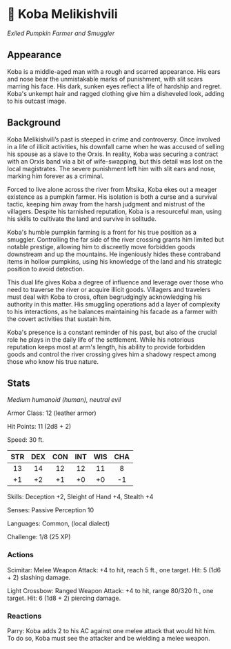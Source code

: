 # 🎃 Koba Melikishvili
_Exiled Pumpkin Farmer and Smuggler_

## Appearance
Koba is a middle-aged man with a rough and scarred appearance. His ears and nose bear the unmistakable marks of punishment, with slit scars marring his face. His dark, sunken eyes reflect a life of hardship and regret. Koba's unkempt hair and ragged clothing give him a disheveled look, adding to his outcast image.

## Background
Koba Melikishvili’s past is steeped in crime and controversy. Once involved in a life of illicit activities, his downfall came when he was accused of selling his spouse as a slave to the Orxis. In reality, Koba was securing a contract with an Orxis band via a bit of wife-swapping, but this detail was lost on the local magistrates. The severe punishment left him with slit ears and nose, marking him forever as a criminal.

Forced to live alone across the river from Mtsika, Koba ekes out a meager existence as a pumpkin farmer. His isolation is both a curse and a survival tactic, keeping him away from the harsh judgment and mistrust of the villagers. Despite his tarnished reputation, Koba is a resourceful man, using his skills to cultivate the land and survive in solitude.

Koba's humble pumpkin farming is a front for his true position as a smuggler. Controlling the far side of the river crossing grants him limited but notable prestige, allowing him to discreetly move forbidden goods downstream and up the mountains. He ingeniously hides these contraband items in hollow pumpkins, using his knowledge of the land and his strategic position to avoid detection.

This dual life gives Koba a degree of influence and leverage over those who need to traverse the river or acquire illicit goods. Villagers and travelers must deal with Koba to cross, often begrudgingly acknowledging his authority in this matter. His smuggling operations add a layer of complexity to his interactions, as he balances maintaining his facade as a farmer with the covert activities that sustain him.

Koba's presence is a constant reminder of his past, but also of the crucial role he plays in the daily life of the settlement. While his notorious reputation keeps most at arm's length, his ability to provide forbidden goods and control the river crossing gives him a shadowy respect among those who know his true nature.

## Stats
_Medium humanoid (human), neutral evil_

Armor Class: 12 (leather armor)

Hit Points: 11 (2d8 + 2)

Speed: 30 ft.

| STR | DEX | CON | INT | WIS | CHA |
|:---:|:---:|:---:|:---:|:---:|:---:|
|13   |14   |12   |12   |11   |8   |
|+1   |+2   |+1   |+0   |+0   |-1   |

Skills: Deception +2, Sleight of Hand +4, Stealth +4

Senses: Passive Perception 10

Languages: Common, (local dialect)

Challenge: 1/8 (25 XP)

### Actions
Scimitar: Melee Weapon Attack: +4 to hit, reach 5 ft., one target. Hit: 5 (1d6 + 2) slashing damage.

Light Crossbow: Ranged Weapon Attack: +4 to hit, range 80/320 ft., one target. Hit: 6 (1d8 + 2) piercing damage.

### Reactions
Parry: Koba adds 2 to his AC against one melee attack that would hit him. To do so, Koba must see the attacker and be wielding a melee weapon.
